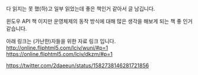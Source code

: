 다 읽지는 못 했(하)고 일부 읽었는데 좋은 책인거 같아서 글 남깁니다.

윈도우 API 책 이지만 운영체제의 동작 방식에 대해 많은 생각을 해보게 되는 책 좋 인거 같습니다.

아래 링크는 (가난한)자들을 위한 자료 링크 입니다.
http://online.fliphtml5.com/lciv/wuni/#p=1
https://online.fliphtml5.com/lciv/dkzm/#p=1

https://twitter.com/2daeeun/status/1582738146281721856

